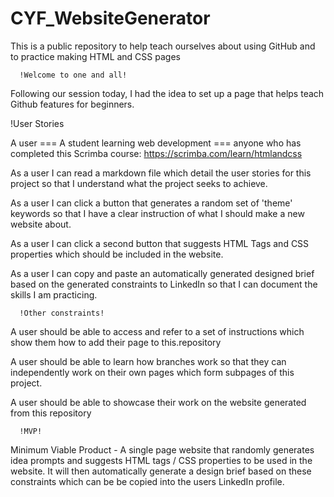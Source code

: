 # CYF_WebsiteGenerator
This is a public repository to help teach ourselves about using GitHub and to practice making HTML and CSS pages

      !Welcome to one and all!
Following our session today, I had the idea to set up a page that helps teach Github features for beginners.

!User Stories

A user === A student learning web development === anyone who has completed this Scrimba course: https://scrimba.com/learn/htmlandcss

As a user I can read a markdown file which detail the user stories for this project so that I understand what the project seeks to achieve.

As a user I can click a button that generates a random set of 'theme' keywords so that I have a clear instruction of what I should make a new website about.

As a user I can click a second button that suggests HTML Tags and CSS properties which should be included in the website.

As a user I can copy and paste an automatically generated designed brief based on the generated constraints to LinkedIn so that I can document the skills I am practicing.

      !Other constraints!

A user should be able to access and refer to a set of instructions which show them how to add their page to this.repository

A user should be able to learn how branches work so that they can independently work on their own pages which form subpages of this project.

A user should be able to showcase their work on the website generated from this repository


      !MVP!
Minimum Viable Product - A single page website that randomly generates idea prompts and suggests HTML tags / CSS properties to be used in the website. It will then automatically generate a design brief based on these constraints which can be  be copied into the users LinkedIn profile.
